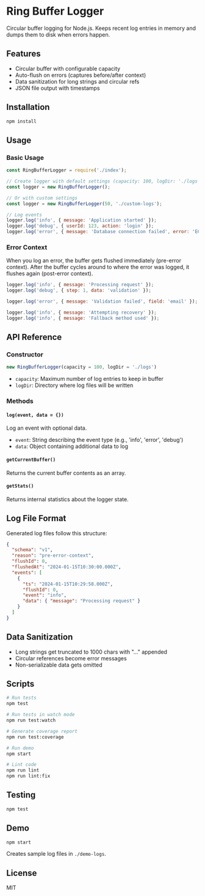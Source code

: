 # Ring Buffer Logger

Circular buffer logging for Node.js. Keeps recent log entries in memory and dumps them to disk when errors happen.

## Features

- Circular buffer with configurable capacity
- Auto-flush on errors (captures before/after context)
- Data sanitization for long strings and circular refs
- JSON file output with timestamps

## Installation

```bash
npm install
```

## Usage

### Basic Usage

```javascript
const RingBufferLogger = require('./index');

// Create logger with default settings (capacity: 100, logDir: './logs')
const logger = new RingBufferLogger();

// Or with custom settings
const logger = new RingBufferLogger(50, './custom-logs');

// Log events
logger.log('info', { message: 'Application started' });
logger.log('debug', { userId: 123, action: 'login' });
logger.log('error', { message: 'Database connection failed', error: 'ECONNREFUSED' });
```

### Error Context

When you log an error, the buffer gets flushed immediately (pre-error context). After the buffer cycles around to where the error was logged, it flushes again (post-error context).

```javascript
logger.log('info', { message: 'Processing request' });
logger.log('debug', { step: 1, data: 'validation' });

logger.log('error', { message: 'Validation failed', field: 'email' }); // triggers flush

logger.log('info', { message: 'Attempting recovery' });
logger.log('info', { message: 'Fallback method used' });
```

## API Reference

### Constructor

```javascript
new RingBufferLogger(capacity = 100, logDir = './logs')
```

- `capacity`: Maximum number of log entries to keep in buffer
- `logDir`: Directory where log files will be written

### Methods

#### `log(event, data = {})`

Log an event with optional data.

- `event`: String describing the event type (e.g., 'info', 'error', 'debug')
- `data`: Object containing additional data to log

#### `getCurrentBuffer()`

Returns the current buffer contents as an array.

#### `getStats()`

Returns internal statistics about the logger state.

## Log File Format

Generated log files follow this structure:

```json
{
  "schema": "v1",
  "reason": "pre-error-context",
  "flushId": 0,
  "flushedAt": "2024-01-15T10:30:00.000Z",
  "events": [
    {
      "ts": "2024-01-15T10:29:58.000Z",
      "flushId": 0,
      "event": "info",
      "data": { "message": "Processing request" }
    }
  ]
}
```

## Data Sanitization

- Long strings get truncated to 1000 chars with "..." appended
- Circular references become error messages
- Non-serializable data gets omitted

## Scripts

```bash
# Run tests
npm test

# Run tests in watch mode
npm run test:watch

# Generate coverage report
npm run test:coverage

# Run demo
npm start

# Lint code
npm run lint
npm run lint:fix
```

## Testing

```bash
npm test
```

## Demo

```bash
npm start
```

Creates sample log files in `./demo-logs`.

## License

MIT